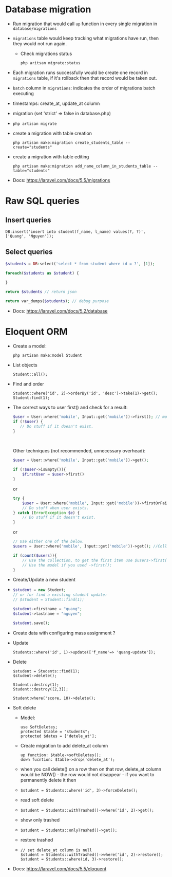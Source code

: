 # Database migration

* Run migration that would call `up` function in every single migration in `database/migrations`

* `migrations` table would keep tracking what migrations have run, then they would not run again.

  * Check migrations status

    ```
    php aritsan migrate:status
    ```

* Each migration runs successfully would be create one record in `migrations` table, if it's rollback then that record would be taken out.

* `batch` column in `migrations`: indicates the order of migrations batch executing

* timestamps: create_at, update_at column

* migration (set 'strict' => false in database.php) 

* ```
  php artisan migrate
  ```

* create a migration with table creation

  ```
  php artisan make:migration create_students_table --create="students"
  ```

* create a migration with table editing

  ```
  php artisan make:migration add_name_column_in_students_table --table="students"
  ```

* Docs: https://laravel.com/docs/5.5/migrations



# Raw SQL queries

## Insert queries

```
DB:insert('insert into student(f_name, l_name) values(?, ?)', ['Quang', 'Nguyen']);
```

## Select queries

```php
$students = DB:select('select * from student where id = ?', [1]);

foreach($students as $student) {
    
}

return $students // return json

return var_dumps($students); // debug purpose
```

* Docs: https://laravel.com/docs/5.2/database



# Eloquent ORM

* Create a model:

  ```
  php artisan make:model Student
  ```

* List objects

  ```
  Student::all();
  ```

* Find and order

  ```
  Student::where('id', 2)->orderBy('id', 'desc')->take(1)->get();
  Student:find(1);
  ```

* The correct ways to user first() and check for a result:

  ```php
  $user = User::where('mobile', Input::get('mobile'))->first(); // model or null
  if (!$user) {
     // Do stuff if it doesn't exist.
  }
  ```

  ​	

  Other techniques (not recommended, unnecessary overhead):

  ```php
  $user = User::where('mobile', Input::get('mobile'))->get();
  
  if (!$user->isEmpty()){
      $firstUser = $user->first()
  }
  ```

  or

  ```php
  try {
      $user = User::where('mobile', Input::get('mobile'))->firstOrFail();
      // Do stuff when user exists.
  } catch (ErrorException $e) {
      // Do stuff if it doesn't exist.
  }
  ```

  or

  ```php
  // Use either one of the below. 
  $users = User::where('mobile', Input::get('mobile'))->get(); //Collection
  
  if (count($users)){
      // Use the collection, to get the first item use $users->first().
      // Use the model if you used ->first();
  }
  ```

* Create/Update a new student

* ```php
  $student = new Student;
  // or for find a existing student update: 
  // $student = Student::find(1);
  
  $student->firstname = "quang";
  $student->lastname = "nguyen";
  
  $student.save();
  ```

* Create data with configuring mass assignment ?

* Update

  ```
  Students::where('id', 1)->update(['f_name'=> 'quang-update']);
  ```

* Delete

  ```
  $student = Students::find(1);
  $student->delete();
  ```

  ```
  Student::destroy(1);
  Student::destroy([2,3]);
  ```

  ```
  Student:where('score, 10)->delete();
  ```

* Soft delete

  * Model:

    ```
    use SoftDeletes;
    protected $table = "students";
    protected $dates = ['detele_at'];
    ```

  * Create migration to add delete_at column

    ```
    up function: $table->softDeletes();
    down fucntion: $table->drop('delete_at');
    ```

  * when you call delete() on a row then on that row, delete_at column would be  NOW() - the row would not disappear - if you want to permanently delete it then 

  * ```
    $student = Students::where('id', 3)->forceDelete();
    ```

  * read soft delete

  * ```
    $student = Students::withTrashed()->where('id', 2)->get();
    ```

  * show only trashed

  * ```
    $student = Students::onlyTrashed()->get();
    ```

  * restore trashed

  * ```
    // set delete_at column is null
    $student = Students::withTrashed()->where('id', 2)->restore();
    $student = Students::where(id, 3)->restore();
    ```

* Docs: https://laravel.com/docs/5.5/eloquent

